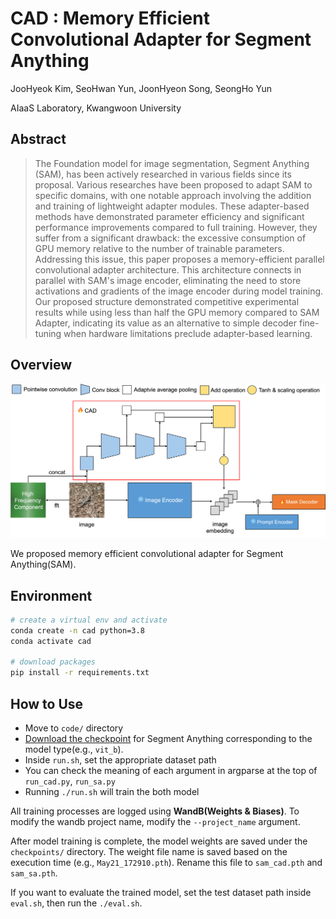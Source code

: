 # CAD : Memory Efficient Convolutional Adapter for Segment Anything

JooHyeok Kim, SeoHwan Yun, JoonHyeon Song, SeongHo Yun

AIaaS Laboratory, Kwangwoon University

## Abstract 

> The Foundation model for image segmentation, Segment Anything (SAM), has been actively researched in various fields since its proposal. Various researches have been proposed to adapt SAM to specific domains, with one notable approach involving the addition and training of lightweight adapter modules. These adapter-based methods have demonstrated parameter efficiency and significant performance improvements compared to full training. However, they suffer from a significant drawback: the excessive consumption of GPU memory relative to the number of trainable parameters. Addressing this issue, this paper proposes a memory-efficient parallel convolutional adapter architecture. This architecture connects in parallel with SAM's image encoder, eliminating the need to store activations and gradients of the image encoder during model training. Our proposed structure demonstrated competitive experimental results while using less than half the GPU memory compared to SAM Adapter, indicating its value as an alternative to simple decoder fine-tuning when hardware limitations preclude adapter-based learning.

## Overview

![alt text](assets/cad.png)

We proposed memory efficient convolutional adapter for Segment Anything(SAM). 

## Environment

```bash 
# create a virtual env and activate
conda create -n cad python=3.8
conda activate cad 

# download packages
pip install -r requirements.txt 
```

## How to Use 

- Move to ```code/``` directory
- [Download the checkpoint](https://github.com/facebookresearch/segment-anything?tab=readme-ov-file#model-checkpoints) for Segment Anything corresponding to the model type(e.g., ```vit_b```).
- Inside ```run.sh```, set the appropriate dataset path 
- You can check the meaning of each argument in argparse at the top of ```run_cad.py```, ```run_sa.py```
- Running ```./run.sh``` will train the both model

All training processes are logged using **WandB(Weights & Biases)**. To modify the wandb project name, modify the ```--project_name``` argument.

After model training is complete, the model weights are saved under the ```checkpoints/``` directory. The weight file name is saved based on the execution time (e.g., ```May21_172910.pth```). Rename this file to ```sam_cad.pth``` and ```sam_sa.pth```.

If you want to evaluate the trained model, set the test dataset path inside ```eval.sh```, then run the ```./eval.sh```.